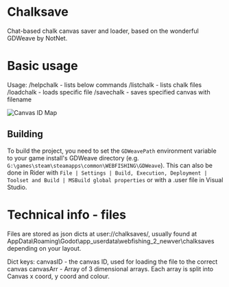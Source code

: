 # Chalksave

Chat-based chalk canvas saver and loader, based on the wonderful GDWeave by NotNet.

# Basic usage
Usage:
/helpchalk - lists below commands
/listchalk - lists chalk files
/loadchalk <filename> - loads specific file
/savechalk <canvas ID> <filename> - saves specified canvas with filename


<p align="left">
  <img src="./MAP.jpg" alt="Canvas ID Map"/>
</p>




## Building

To build the project, you need to set the `GDWeavePath` environment variable to your game install's GDWeave directory (e.g. `G:\games\steam\steamapps\common\WEBFISHING\GDWeave`). This can also be done in Rider with `File | Settings | Build, Execution, Deployment | Toolset and Build | MSBuild global properties` or with a .user file in Visual Studio.

# Technical info - files

Files are stored as json dicts at user://chalksaves/, usually found at AppData\Roaming\Godot\app_userdata\webfishing_2_newver\chalksaves depending on your layout.

Dict keys:
canvasID - the canvas ID, used for loading the file to the correct canvas
canvasArr - Array of 3 dimensional arrays. Each array is split into Canvas x coord, y coord and colour.
